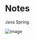 # Notes
Java Spring.


![image](https://user-images.githubusercontent.com/93594746/231090582-4f6631fe-7c5f-4768-a7de-7e5146c28c53.png)
